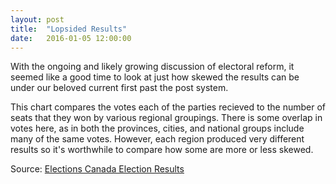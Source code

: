 ```yaml
---
layout: post
title:  "Lopsided Results"
date:   2016-01-05 12:00:00
---
```


With the ongoing and likely growing discussion of electoral reform, it seemed like a good time to look at just how skewed the results can be under our beloved current first past the post system.

This chart compares the votes each of the parties recieved to the number of seats that they won by various regional groupings. There is some overlap in votes here, as in both the provinces, cities, and national groups include many of the same votes. However, each region produced very different results so it's worthwhile to compare how some are more or less skewed.

<div id="lopChart"></div>
<div id="lopToolTip" class="hidden">
	<p id="tipTitle"><span id="party"></span></p>
	<p id="tipSubTitle"><span id="region"></span></p>
	<p class="tipInfo">Percent of Votes Received: <span id="votes"></span></p>
	<p class="tipInfo">Percent of Seats Won: <span id="seatsP"></span></p>
	<p class="tipInfo">Total Seats Won: <span id="seats"></span></p>
</div>


Source: [Elections Canada Election Results](http://enr.elections.ca/National.aspx)

<style type="text/css">
	#lopChart .legend, 
	#lopChart .legendSeats {
		font-size: 10px;
	}

	.legendSeats text {
		alignment-baseline: middle;
		font-family: "Helvetica Neue", Helvetica, Arial !important;
		font-weight: bold;
		opacity: 0.7;
		text-anchor: middle;
	}

	#lopChart .legendLabel {
		font-size: 10px;
		font-weight: bold;
	}

	#lopChart g.point:hover circle {
		stroke: black;
		stroke-width: 1px;
	}

	#lopChart g.point circle {
		
	}

	#lopChart g.point text {
		cursor: pointer;
		font-family: "Helvetica Neue", Helvetica, Arial !important;
		font-weight: bold;
		opacity: 0.7;
		text-anchor: middle;
	}

	#lopChart g.point:hover rect {
		fill: orange;
	}

	#lopChart g.point:hover text {
		opacity: 1;
	}

	/* Axes */
	#lopChart .axis path,
	#lopChart .axis line {
		fill: none;
		stroke: black;
		shape-rendering: crispEdges;
	}

	#lopChart .axis text {
		font-size: 11px;
	}

	#lopChart .y.axis path,
	#lopChart .x.axis path {
		opacity: 0;
	}

	/* Proportional votes = seats line */
	#lopChart .labelText {
		font-weight: 600;
	}

	#lopChart .explainer {
		color: #808080;
		font-weight: lighter;
		font-size: 24px;
		font-style: italic;
	}

	#lopChart .propLine {
		stroke: #CCCCCC;
		stroke-width: 3px;
		-moz-transition: all 0.3s;
	    -o-transition: all 0.3s;
	    -webkit-transition: all 0.3s;
	    transition: all 0.3s;
	}

	#lopChart .propLine:hover {
		stroke: #F0F0F0;
	}

	/* Tooltip */
	.hidden {
	  display: none;
	}

	#lopToolTip {
	  border: 1px solid black;
	  border-radius: 5px;
	  background-color: white;
	  box-shadow: 2px 2px 2px 3px rgba(0, 0, 0, 0.05);
	  position: absolute;
	  width: 180px;
	  height: auto;
	  padding: 10px;
	  pointer-events: none;
	}

	#lopToolTip #tipTitle {
	  font-size: 28px;
	  font-style: italic;
	  line-height: 20px;
	  margin-bottom: 4px !important;
	}

	#lopToolTip #tipSubTitle {
		line-height: 14px;
	  font-size: 16px;
	  font-weight: bold;
	  margin-bottom: 10px !important;
	}

	#lopToolTip .tipInfo {
	  font-size: 12px;
	  margin: 0;
	}

	.hidden {
	  display: none;
	}

</style>

<script type="text/javascript">
var coordinates = [0, 0];

var body = d3.select("body")
	.on("mousemove", function() {
		coordinates = d3.mouse(this);
	})
	.on("mousedown", function() {
		coordinates = d3.mouse(this);
	});

lopsidedResults();

function lopsidedResults() {

	var padding = {top: 20, right: 10, bottom: 20, left: 40},
		w = 740 - padding.left - padding.right,
		h = 800 - padding.top - padding.bottom;

	var percentFormat = d3.format("%");


	var widthScale = d3.scale.linear()
						.range([ 0, w ]);
	var heightScale = d3.scale.linear()
						.range([ h, 0 ]);

	var rScale = d3.scale.linear()
             			.range([2, 15]);

	var parties = d3.scale.ordinal()
						.domain(["Bloc Québécois", "Conservative", "Green", "Liberal", "NDP", "No Affiliation", "Independent"])
						.range([ "#0298d4", "#1340BF", "#3d9c34", "#BF3513", "#f37122", "#808080", "#CCCCCC"]);

	var xAxis = d3.svg.axis()
					.scale(widthScale)
					.orient("bottom")
					.tickFormat(percentFormat);

	var yAxis = d3.svg.axis()
					.scale(heightScale)
					.orient("left")
					.tickFormat(percentFormat);

	var svg = d3.select("#lopChart")
		.append("svg")
			.attr("width", w + padding.left + padding.right)
			.attr("height", h + padding.top + padding.bottom)
		.append("g")
			.attr("transform", "translate(" + padding.left + "," + padding.top + ")");

	d3.csv("{{ site.baseurl }}/data/2016/01/election_results.csv", type, function(data) {

		data.sort(function(a, b) {
			return d3.ascending(a["% of Votes"], b["% of Votes"]);
		});

		var maxVotes = d3.max(data, function(d) {
			return d["% of Votes"];
		});
		var maxSeats = d3.max(data, function(d) {
			return d["% of Seats"];
		});
		var minMax = (maxVotes > maxSeats) ? maxSeats : maxVotes;

		widthScale.domain([ 0, d3.max(data, function(d) {
			return d["% of Votes"];
		}) ]);
		heightScale.domain([ 0, d3.max(data, function(d) {
			return d["% of Seats"];
		}) ]);
		rScale.domain([0, d3.max(data, function(d) { return d.Seats; })]);

		// Create clipping paths
		var clipTop = svg.append("clipPath")
			.attr("id", "clipTop")
			.append("path")
			.attr("d", function(d) {
				var str;
				str = "M " + widthScale(0) + " " + heightScale(0);
				str += " L " + widthScale(0) + " " + heightScale(minMax);
				str += " L " + widthScale(minMax) + " " + heightScale(minMax);
				str += " Z ";
				return str;
			});
		var clipBottom = svg.append("clipPath")
			.attr("id", "clipBottom")
			.append("path")
			.attr("d", function(d) {
				var str;
				str = "M " + widthScale(0) + " " + heightScale(0);
				str += " L " + widthScale(minMax) + " " + heightScale(0);
				str += " L " + widthScale(minMax) + " " + heightScale(minMax);
				str += " Z ";
				return str;
			});

		// Draw line where % votes = % seats
		var proportional = svg.append("line")
			.attr("x1", widthScale(0))
			.attr("y1", heightScale(0))
			.attr("x2", widthScale(minMax))
			.attr("y2", heightScale(minMax))
			.attr("class", "propLine")
			.on("mouseover", function(d) {
				explainerTop.transition()
					.duration(500)
					.attr("y", heightScale(0.6));
				explainerBottom.transition()
					.duration(500)
					.attr("y", heightScale(0.05));
			})
			.on("mouseout", function(d) {
				explainerTop.transition()
					.duration(500)
					.attr("y", heightScale(0));
				explainerBottom.transition()
					.duration(500)
					.attr("y", heightScale(0.7));
			});

		var explainerTop = svg.append("text")
			.attr("x", widthScale(0.04))
			.attr("y", heightScale(0))
			.attr("clip-path", "url(#clipTop)")
			.attr("class", "explainer")
			.style("text-anchor", "start")
			.text("Won proportionally more seats than votes received");

		var explainerBottom = svg.append("text")
			.attr("x", widthScale(maxVotes))
			.attr("y", heightScale(0.7))
			.attr("clip-path", "url(#clipBottom)")
			.attr("class", "explainer")
			.style("text-anchor", "end")
			.text("Won proportionally fewer seats than votes received");

		var groups = svg.selectAll("g")
						.data(data)
						.enter()
						.append("g")
						.attr("class", "point");

		var dataText = groups.append("text")
			.attr("x", function(d) {
				return widthScale(d["% of Votes"]);
			})
			.attr("y", function(d) {
				return heightScale(d["% of Votes"]);
			})
			.attr("color", "#000")
			.attr("class", "dataText")
			.attr("font-size", function(d) {
				return (6 + (d.Seats / 2));
			})
			.text(function(d) {
				return d.Party.substr(0, 1);
			})
			.on("mouseover", function(d) {
				
				var xPos = coordinates[0] + 15;
				if (widthScale(d["% of Votes"]) > w / 2) {
					xPos = coordinates[0] - 205;
				}
				var yPos = coordinates[1];
				d3.select("#lopToolTip")
					.style("left", xPos + "px")
					.style("top", yPos + "px");
					
				d3.select("#lopToolTip")
					.select("#party").text(d.Party);
				d3.select("#lopToolTip")
					.select("#region").text(d.Region);
				d3.select("#lopToolTip")
					.select("#votes").text(percentFormat(d["% of Votes"]));
				d3.select("#lopToolTip")
					.select("#seatsP").text(percentFormat(d["% of Seats"]));
				d3.select("#lopToolTip")
					.select("#seats").text(d.Seats);

				d3.select("#lopToolTip").classed("hidden", false);
			})
			.on("mouseout", function(d) {
				d3.select("#lopToolTip").classed("hidden", true);	
			});

		dataText.transition()
			.delay(function(d, i) {
				return Math.pow(i, 1.5);
			})
			.duration(1000)
			.attr("y", function(d) {
				return heightScale(d["% of Seats"]);
			});

		// Legend for total seats won (circle area)
		svg.append("text")
			.attr("x", 110)
			.attr("y", 0)
			.attr("class", "legendLabel")
			.text("Total Seats Won");

		var sampleSeats = [0, 10, 25, 75, 150];

		var legendSeats = svg.selectAll(".legendSeats")
			.data(sampleSeats)
			.enter()
			.append("g")
			.attr("class", "legendSeats")
			.attr("transform", function(d, i) { 
				return "translate(30," + (15 + (i * 30)) + ")"; 
			});

		legendSeats.append("text")
			.attr("x", 140)
			.attr("y", 5)
			.text("C")
			.style("text-anchor", "middle")
			.attr("font-size", function(d) {
				return (6 + (d / 2));
			})
			.attr("fill", "grey");

		legendSeats.append("text")
			.attr("x", 100)
			.attr("y", 5)
			.style("text-anchor", "end")
			.text(function(d) { return d; });

		// Axes
		svg.append("g")
			.attr("class", "x axis")
				.attr("transform", "translate( 0," + h + ")")
				.call(xAxis)
			.append("text")
				.attr("class", "labelText")
				.attr("x", w)
				.attr("dy", "-.4em")
				.style("text-anchor", "end")
			    .text("% of Votes Received");

		svg.append("g")
			.attr("class", "y axis")
				.call(yAxis)
			.append("text")
				.attr("class", "labelText")
			    .attr("transform", "rotate(-90)")
			    .attr("y", 6)
			    .attr("dy", ".71em")
			    .style("text-anchor", "end")
			    .text("% of Seats Won");
	});

function type(d) {
	d["% of Seats"] = +d["% of Seats"] / 100;
	d["% of Votes"] = +d["% of Votes"] / 100;

	return d;
}

}


</script>

